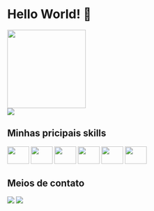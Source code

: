 # Hello World! 👋

<div>
  <img height="180cm" src="https://github-readme-stats.vercel.app/api?username=AnndreJunior&show_icons=true&theme=tokyonight" />
</div>
<div>
  <img src="https://github-readme-stats.vercel.app/api/top-langs/?username=AnndreJunior&theme=tokyonight&layout=compact" />
</div>

## Minhas pricipais skills
<div>
  <img height="40" width="50" src="https://cdn.jsdelivr.net/gh/devicons/devicon@latest/icons/csharp/csharp-original.svg" />
  <img height="40" width="50" src="https://cdn.jsdelivr.net/gh/devicons/devicon@latest/icons/typescript/typescript-original.svg" />
  <img height="40" width="50" src="https://cdn.jsdelivr.net/gh/devicons/devicon@latest/icons/javascript/javascript-original.svg" />
  <img height="40" width="50" src="https://cdn.jsdelivr.net/gh/devicons/devicon@latest/icons/nodejs/nodejs-original.svg" />
  <img height="40" width="50" src="https://cdn.jsdelivr.net/gh/devicons/devicon@latest/icons/postgresql/postgresql-original.svg" />
  <img height="40" width="50" src="https://cdn.jsdelivr.net/gh/devicons/devicon@latest/icons/git/git-original.svg" />
</div>

## Meios de contato
<div>
  <a>
    <img src="https://img.shields.io/badge/Discord-7289DA?style=for-the-badge&logo=discord&logoColor=white" />
  </a>
  <a href="www.linkedin.com/in/andré-júnior-5234b22a2" target="_blank">
    <img src="https://img.shields.io/badge/LinkedIn-0077B5?style=for-the-badge&logo=linkedin&logoColor=white" />
  </a>
</div>
